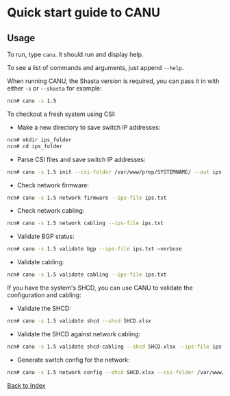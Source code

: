 # Quick start guide to CANU

## Usage

To run, type `canu`. It should run and display help. 

To see a list of commands and arguments, just append `--help`.

When running CANU, the Shasta version is required, you can pass it in with either `-s` or `--shasta` for example:

```bash
ncn# canu -s 1.5
```

To checkout a fresh system using CSI:

* Make a new directory to save switch IP addresses:

```bash
ncn# mkdir ips_folder
ncn# cd ips_folder
```

* Parse CSI files and save switch IP addresses:

```bash
ncn# canu -s 1.5 init --csi-folder /var/www/prep/SYSTEMNAME/ --out ips.txt
```

* Check network firmware:

```bash
ncn# canu -s 1.5 network firmware --ips-file ips.txt
```

* Check network cabling:

```bash
ncn# canu -s 1.5 network cabling --ips-file ips.txt
```

* Validate BGP status:

```bash
ncn# canu -s 1.5 validate bgp --ips-file ips.txt –verbose
```

* Validate cabling:

```bash
ncn# canu -s 1.5 validate cabling --ips-file ips.txt
```

If you have the system's SHCD, you can use CANU to validate the configuration and cabling:

* Validate the SHCD:

```bash
ncn# canu -s 1.5 validate shcd --shcd SHCD.xlsx
```

* Validate the SHCD against network cabling:

```bash
ncn# canu -s 1.5 validate shcd-cabling --shcd SHCD.xlsx --ips-file ips.txt
```

* Generate switch config for the network:

```bash
ncn# canu -s 1.5 network config --shcd SHCD.xlsx --csi-folder /var/www/prep/SYSTEMNAME/ --folder configs
```

[Back to Index](../index.md)
